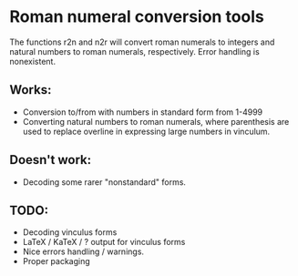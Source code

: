 # Roman numeral conversion tools

The functions r2n and n2r will convert roman numerals to integers and natural numbers to roman numerals, respectively. Error handling is nonexistent. 

## Works: 

* Conversion to/from with numbers in standard form from 1-4999
* Converting natural numbers to roman numerals, where parenthesis are used to replace overline in expressing large numbers in vinculum. 

## Doesn't work: 

* Decoding some rarer "nonstandard" forms. 

## TODO: 

* Decoding vinculus forms
* LaTeX / KaTeX / ? output for vinculus forms
* Nice errors handling / warnings. 
* Proper packaging 


